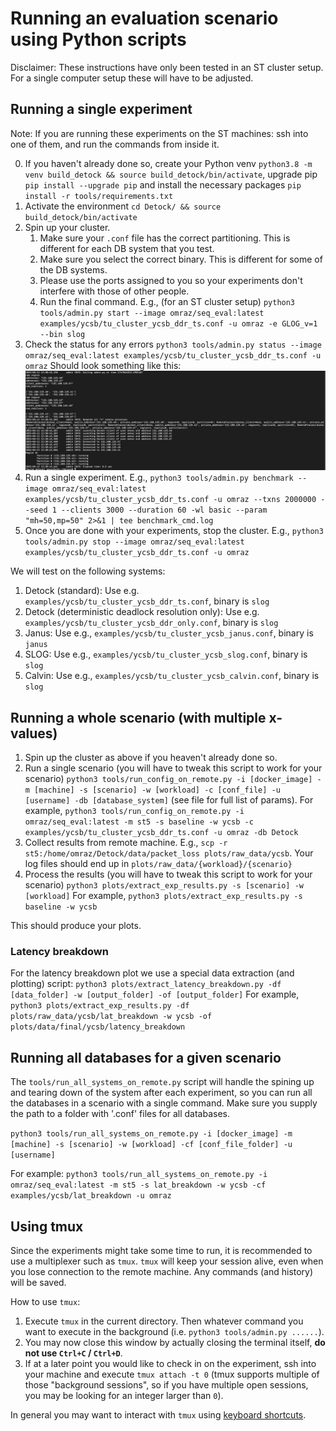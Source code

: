 # Running an evaluation scenario using Python scripts

Disclaimer: These instructions have only been tested in an ST cluster setup. For a single computer setup these will have to be adjusted.

## Running a single experiment

Note: If you are running these experiments on the ST machines: ssh into one of them, and run the commands from inside it.

0. If you haven't already done so, create your Python venv `python3.8 -m venv build_detock && source build_detock/bin/activate`, upgrade pip `pip install --upgrade pip` and install the necessary packages `pip install -r tools/requirements.txt`
1. Activate the environment `cd Detock/ && source build_detock/bin/activate`
2. Spin up your cluster.
    1. Make sure your `.conf` file has the correct partitioning. This is different for each DB system that you test.
    2. Make sure you select the correct binary. This is different for some of the DB systems.
    3. Please use the ports assigned to you so your experiments don't interfere with those of other people.
    4. Run the final command. E.g., (for an ST cluster setup) `python3 tools/admin.py start --image omraz/seq_eval:latest examples/ycsb/tu_cluster_ycsb_ddr_ts.conf -u omraz -e GLOG_v=1 --bin slog`
3. Check the status for any errors `python3 tools/admin.py status --image omraz/seq_eval:latest examples/ycsb/tu_cluster_ycsb_ddr_ts.conf -u omraz` Should look something like this: 
![Successful status](status_command_output.png)
4. Run a single experiment. E.g., `python3 tools/admin.py benchmark --image omraz/seq_eval:latest examples/ycsb/tu_cluster_ycsb_ddr_ts.conf -u omraz --txns 2000000 --seed 1 --clients 3000 --duration 60 -wl basic --param "mh=50,mp=50" 2>&1 | tee benchmark_cmd.log`
5. Once you are done with your experiments, stop the cluster. E.g., `python3 tools/admin.py stop --image omraz/seq_eval:latest examples/ycsb/tu_cluster_ycsb_ddr_ts.conf -u omraz`

We will test on the following systems:

1. Detock (standard): Use e.g. `examples/ycsb/tu_cluster_ycsb_ddr_ts.conf`, binary is `slog`
2. Detock (deterministic deadlock resolution only): Use e.g. `examples/ycsb/tu_cluster_ycsb_ddr_only.conf`, binary is `slog`
3. Janus: Use e.g., `examples/ycsb/tu_cluster_ycsb_janus.conf`, binary is `janus`
4. SLOG: Use e.g., `examples/ycsb/tu_cluster_ycsb_slog.conf`, binary is `slog`
5. Calvin: Use e.g., `examples/ycsb/tu_cluster_ycsb_calvin.conf`, binary is `slog`

## Running a whole scenario (with multiple x-values)

1. Spin up the cluster as above if you heaven't already done so.
2. Run a single scenario (you will have to tweak this script to work for your scenario) `python3 tools/run_config_on_remote.py -i [docker_image] -m [machine] -s [scenario] -w [workload] -c [conf_file] -u [username] -db [database_system]` (see file for full list of params). For example, `python3 tools/run_config_on_remote.py -i omraz/seq_eval:latest -m st5 -s baseline -w ycsb -c examples/ycsb/tu_cluster_ycsb_ddr_ts.conf -u omraz -db Detock`
3. Collect results from remote machine. E.g., `scp -r st5:/home/omraz/Detock/data/packet_loss plots/raw_data/ycsb`. Your log files should end up in `plots/raw_data/{workload}/{scenario}`
4. Process the results (you will have to tweak this script to work for your scenario) `python3 plots/extract_exp_results.py -s [scenario] -w [workload]` For example, `python3 plots/extract_exp_results.py -s baseline -w ycsb`

This should produce your plots.

### Latency breakdown

For the latency breakdown plot we use a special data extraction (and plotting) script: `python3 plots/extract_latency_breakdown.py -df [data_folder] -w [output_folder] -of [output_folder]` For example, `python3 plots/extract_exp_results.py -df plots/raw_data/ycsb/lat_breakdown -w ycsb -of plots/data/final/ycsb/latency_breakdown`

## Running all databases for a given scenario

The `tools/run_all_systems_on_remote.py` script will handle the spining up and tearing down of the system after each experiment, so you can run all the databases in a scenario with a single command. Make sure you supply the path to a folder with '.conf' files for all databases.

`python3 tools/run_all_systems_on_remote.py -i [docker_image] -m [machine] -s [scenario] -w [workload] -cf [conf_file_folder] -u [username]`

For example: `python3 tools/run_all_systems_on_remote.py -i omraz/seq_eval:latest -m st5 -s lat_breakdown -w ycsb -cf examples/ycsb/lat_breakdown -u omraz`

## Using tmux

Since the experiments might take some time to run, it is recommended to use a multiplexer such as `tmux`. `tmux` will keep your session alive, even when you lose connection to the remote machine. Any commands (and history) will be saved.

How to use `tmux`:

1. Execute `tmux` in the current directory. Then whatever command you want to execute in the background (i.e. `python3 tools/admin.py ......`).
2. You may now close this window by actually closing the terminal itself, **do not use `Ctrl+C` / `Ctrl+D`**.
3. If at a later point you would like to check in on the experiment, ssh into your machine and execute `tmux attach -t 0` (tmux supports multiple of those "background sessions", so if you have multiple open sessions, you may be looking for an integer larger than `0`).

In general you may want to interact with `tmux` using [keyboard shortcuts](https://gist.github.com/MohamedAlaa/2961058).

